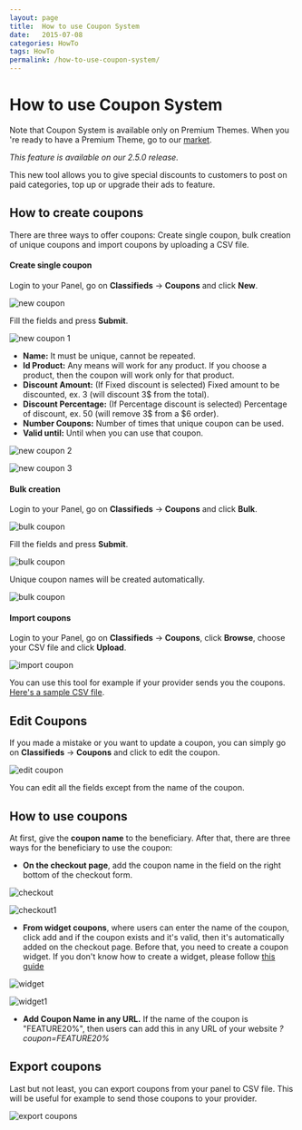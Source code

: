```yaml
---
layout: page
title:  How to use Coupon System
date:   2015-07-08
categories: HowTo
tags: HowTo
permalink: /how-to-use-coupon-system/
---
```

# How to use Coupon System

Note that Coupon System is available only on Premium Themes. When you 're ready to have a Premium Theme, go to our [market](http://open-classifieds.com/market/).

_This feature is available on our 2.5.0 release._

This new tool allows you to give special discounts to customers to post on paid categories, top up or upgrade their ads to feature. 

## How to create coupons

There are three ways to offer coupons: Create single coupon, bulk creation of unique coupons and import coupons by uploading a CSV file. 

#### Create single coupon

Login to your Panel, go on **Classifieds** -> **Coupons** and click **New**. 

![new coupon](http://docs.yclas.com/images/coupons-new.png)

Fill the fields and press **Submit**.

![new coupon 1](http://docs.yclas.com/images/coupons-new1.png)

+ **Name:** It must be unique, cannot be repeated.
+ **Id Product:** Any means will work for any product. If you choose a product, then the coupon will work only for that product.
+ **Discount Amount:** (If Fixed discount is selected) Fixed amount to be discounted, ex. 3 (will discount 3$ from the total).
+ **Discount Percentage:** (If Percentage discount is selected) Percentage of discount, ex. 50 (will remove 3$ from a $6 order).
+ **Number Coupons:** Number of times that unique coupon can be used.
+ **Valid until:** Until when you can use that coupon.

![new coupon 2](http://docs.yclas.com/images/coupons-new2.png)

![new coupon 3](http://docs.yclas.com/images/coupons-new3.png)

#### Bulk creation

Login to your Panel, go on **Classifieds** -> **Coupons** and click **Bulk**. 

![bulk coupon](http://docs.yclas.com/images/coupons-bulk0.png)

Fill the fields and press **Submit**.

![bulk coupon](http://docs.yclas.com/images/coupons-bulk2.png)

Unique coupon names will be created automatically.

![bulk coupon](http://docs.yclas.com/images/coupons-bulk3.png)

#### Import coupons

Login to your Panel, go on **Classifieds** -> **Coupons**, click **Browse**, choose your CSV file and click **Upload**. 

![import coupon](http://docs.yclas.com/images/coupon-import.png)

You can use this tool for example if your provider sends you the coupons. [Here's a sample CSV file](https://mega.nz/#!V1RSSIoS!QBD0IlfKqcAuswEv18SXQ1vkbp4eUeCxpIH5sXQVskY).

## Edit Coupons

If you made a mistake or you want to update a coupon, you can simply go on **Classifieds** -> **Coupons** and click to edit the coupon. 

![edit coupon](http://docs.yclas.com/images/coupons-edit.png)

You can edit all the fields except from the name of the coupon.


## How to use coupons

At first, give the **coupon name** to the beneficiary. After that, there are three ways for the beneficiary to use the coupon:

+ **On the checkout page**, add the coupon name in the field on the right bottom of the checkout form.

![checkout](http://docs.yclas.com/images/coupons-checkout.png)

![checkout1](http://docs.yclas.com/images/coupons-checkout1.png)

+ **From widget coupons**, where users can enter the name of the coupon, click add and if the coupon exists and it's valid, then it's automatically added on the checkout page. Before that, you need to create a coupon widget. If you don't know how to create a widget, please follow [this guide](http://docs.yclas.com/overview-of-widgets/)

![widget](http://docs.yclas.com/images/coupon-widget.png)

![widget1](http://docs.yclas.com/images/coupon-widget1.png)

+ **Add Coupon Name in any URL.** If the name of the coupon is "FEATURE20%", then users can add this in any URL of your website _?coupon=FEATURE20%_


## Export coupons

Last but not least, you can export coupons from your panel to CSV file. This will be useful for example to send those coupons to your provider.

![export coupons](http://docs.yclas.com/images/coupon-export.png)